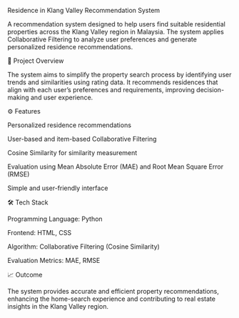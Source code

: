 Residence in Klang Valley Recommendation System

A recommendation system designed to help users find suitable residential properties across the Klang Valley region in Malaysia. The system applies Collaborative Filtering to analyze user preferences and generate personalized residence recommendations.

🧠 Project Overview

The system aims to simplify the property search process by identifying user trends and similarities using rating data. It recommends residences that align with each user’s preferences and requirements, improving decision-making and user experience.

⚙️ Features

Personalized residence recommendations

User-based and item-based Collaborative Filtering

Cosine Similarity for similarity measurement

Evaluation using Mean Absolute Error (MAE) and Root Mean Square Error (RMSE)

Simple and user-friendly interface

🛠️ Tech Stack

Programming Language: Python

Frontend: HTML, CSS

Algorithm: Collaborative Filtering (Cosine Similarity)

Evaluation Metrics: MAE, RMSE


📈 Outcome

The system provides accurate and efficient property recommendations, enhancing the home-search experience and contributing to real estate insights in the Klang Valley region.
